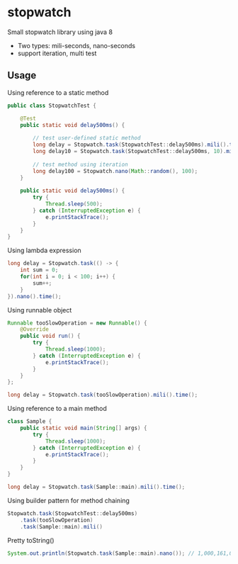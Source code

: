 # stopwatch

Small stopwatch library using java 8

* Two types: mili-seconds, nano-seconds
* support iteration, multi test

## Usage
Using reference to a static method
```java
public class StopwatchTest {

	@Test
	public static void delay500ms() {
	
		// test user-defined static method 
		long delay = Stopwatch.task(StopwatchTest::delay500ms).mili().time();
		long delay10 = Stopwatch.task(StopwatchTest::delay500ms, 10).mili().time();
		
		// test method using iteration
		long delay100 = Stopwatch.nano(Math::random(), 100);
	}
  
	public static void delay500ms() {
		try {
			Thread.sleep(500);
		} catch (InterruptedException e) {
			e.printStackTrace();
		}
	}
}
```

Using lambda expression
```java
long delay = Stopwatch.task(() -> {
	int sum = 0;
	for(int i = 0; i < 100; i++) {
		sum++;
	}
}).nano().time();
```

Using runnable object
```java
Runnable tooSlowOperation = new Runnable() {
	@Override
	public void run() {
		try {
			Thread.sleep(1000);
		} catch (InterruptedException e) {
			e.printStackTrace();
		}
	}
};

long delay = Stopwatch.task(tooSlowOperation).mili().time();
```

Using reference to a main method
```java
class Sample {
	public static void main(String[] args) {
		try {
			Thread.sleep(1000);
		} catch (InterruptedException e) {
			e.printStackTrace();
		}
	}
}

long delay = Stopwatch.task(Sample::main).mili().time();
```

Using builder pattern for method chaining
```java
Stopwatch.task(StopwatchTest::delay500ms)
	.task(tooSlowOperation)
	.task(Sample::main).mili()
```

Pretty toString()
```java
System.out.println(Stopwatch.task(Sample::main).nano()); // 1,000,161,095 ns
```
